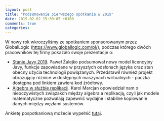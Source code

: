 ```yaml
---
layout: post
title: "Podsumowanie pierwszego spotkania w 2019"
date: 2019-02-02 15:30:05 +0100
comments: true
categories: 
---
```

W nowy rok wkroczyliśmy ze spotkaniem sponsorowanym przez GlobalLogic (https://www.globallogic.com/pl/), podczas którego dwóch pracowników tej firmy pokazało swoje prezentacje o:
<ul>
<li><a href="/files/future-of-java.zip" target="_blank">Stanie Javy 2019</a>. Paweł Żalejko podsumował nowy model licencyjny Javy, funkcje zapowiadane w przyszłych odsłonach języka oraz stan obecny użycia
technologii powiązanych. Przedstawił również projekt obrazujący różnice w dostępnych maszynach wirtualnych - paczka dostępna pod linkiem zawiera kod źródłowy.
<li><a href="/files/algebra.pdf" target="_blank">Algebra w służbie replikacji</a>. Karol Marcjan opowiedział nam o nieoczywistych związakch między algebra a replikacją, czyli jak modele matematyczne
pozwalają zapewnić wydajne i stabilne kopiowanie danych między węzłami systemów.
</ul>

Ankietę pospotkaniową możecie wypełnić <a href="https://docs.google.com/forms/d/e/1FAIpQLSe1E-KIxVcRpnfbPxgTsQ_N_hS7jjvUt0Y7qQQWIGwOk-AtJA/viewform" target="_blank">tutaj</a>.